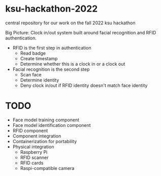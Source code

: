 # ksu-hackathon-2022
central repository for our work on the fall 2022 ksu hackathon

Big Picture: Clock in/out system built around facial recognition and RFID authentication.
  - RFID is the first step in authentication
    - Read badge
    - Create timestamp
    - Determine whether this is a clock in or a clock out
  - Facial recognition is the second step
    - Scan face
    - Determine identity
    - Deny clock in/out if RFID identity doesn't match face identity

# TODO
  - Face model training component
  - Face model identification component
  - RFID component
  - Component integration
  - Containerization for portability
  - Physical integration
    - Raspberry Pi
    - RFID scanner
    - RFID cards
    - Raspi-compatible camera
